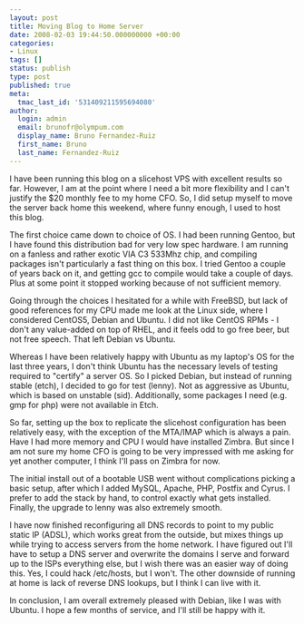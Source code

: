 ```yaml
---
layout: post
title: Moving Blog to Home Server
date: 2008-02-03 19:44:50.000000000 +00:00
categories:
- Linux
tags: []
status: publish
type: post
published: true
meta:
  tmac_last_id: '531409211595694080'
author:
  login: admin
  email: brunofr@olympum.com
  display_name: Bruno Fernandez-Ruiz
  first_name: Bruno
  last_name: Fernandez-Ruiz
---
```


I have been running this blog on a slicehost VPS with excellent
results so far. However, I am at the point where I need a bit more
flexibility and I can't justify the $20 monthly fee to my home CFO.
So, I did setup myself to move the server back home this weekend,
where funny enough, I used to host this blog.

<p>The first choice came down to choice of OS. I had been running Gentoo, but I have found this distribution bad for very low spec hardware. I am running on a fanless and rather exotic VIA C3 533Mhz chip, and compiling packages isn't particularly a fast thing on this box. I tried Gentoo a couple of years back on it, and getting gcc to compile would take a couple of days. Plus at some point it stopped working because of not sufficient memory.</p>
<p>Going through the choices I hesitated for a while with FreeBSD, but lack of good references for my CPU made me look at the Linux side, where I considered CentOS5, Debian and Ubuntu. I did not like CentOS RPMs - I don't any value-added on top of RHEL, and it feels odd to go free beer, but not free speech. That left Debian vs Ubuntu.</p>
<p>Whereas I have been relatively happy with Ubuntu as my laptop's OS for the last three years, I don't think Ubuntu has the necessary levels of testing required to "certify" a server OS. So I picked Debian, but instead of running stable (etch), I decided to go for test (lenny). Not as aggressive as Ubuntu, which is based on unstable (sid). Additionally, some packages I need (e.g. gmp for php) were not available in Etch.</p>
<p>So far, setting up the box to replicate the slicehost configuration has been relatively easy, with the exception of the MTA/IMAP which is always a pain. Have I had more memory and CPU I would have installed Zimbra. But since I am not sure my home CFO is going to be very impressed with me asking for yet another computer, I think I'll pass on Zimbra for now.</p>
<p>The initial install out of a bootable USB went without complications picking a basic setup, after which I added MySQL, Apache, PHP, Postfix and Cyrus. I prefer to add the stack by hand, to control exactly what gets installed. Finally, the upgrade to lenny was also extremely smooth.</p>
<p>I have now finished reconfiguring all DNS records to point to my public static IP (ADSL), which works great from the outside, but mixes things up while trying to access servers from the home network. I have figured out I'll have to setup a DNS server and overwrite the domains I serve and forward up to the ISPs everything else, but I wish there was an easier way of doing this. Yes, I could hack /etc/hosts, but I won't. The other downside of running at home is lack of reverse DNS lookups, but I think I can live with it.</p>
<p>In conclusion, I am overall extremely pleased with Debian, like I was with Ubuntu. I hope a few months of service, and I'll still be happy with it.</p>
